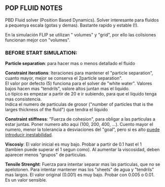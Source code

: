 ## POP FLUID NOTES

PBD Fluid solver (Position Based Dynamics). Solver interesante para fluidos a pequenya escala (gotas y demas). Bastante rapido y estable (!).

En la simulación FLIP se utilizan " volumes" y "grid", por ello las colisiones funcionan mejor con "volumes".   

### BEFORE START SIMULATION:   
**Particle separation**: para hacer mas o menos detallado el fluido   

**Constraint iterations**: Iteraciones para mantener el "particle separation", cuanto mayor, mejor se conserva el 2particle separation".   
El valor por defecto (5) funciona para el solver de "white water". Valores bajos hacen mas "tendrils", valore altos juntan mas el liquido.   
Lo tipico es empezar a partir de 20 e ir subiendo, para que el liquido tenga mas consistencia.   
Indica el numero de particulas de grosor ("number of particles that is the larges thickness of the fluid") que tendra el liquido    

**Constraint stiffness**: "Fuerza de cohesion", para obligar a las particulas a estar juntas. Poner numero alto aqui (100, 200, 400, ...). Cuento mayor el numero, menor la tolerancia a desviaciones del "goal", pero si es alto <ins>puede introducir inestabilidad</ins>.   

**Viscosiy**: El valor inicial es muy bajo. Probar a partir de 0.1 hast el 1 (tambien puede superar el 1 segun como). Al aumentar la viscosidad, deben aparecer menos "grupos" de particulas.    

**Tensile Strenght**: Fuerza para intentar separar mas las particulas, que no se apelotonen. Para intentar mantener mas los "sheets" de agua y "tendrils" mas largos. El valor original (0.001) es muy bajo. Probar con 0.005 o 0.01. Es un valor sensible.    

